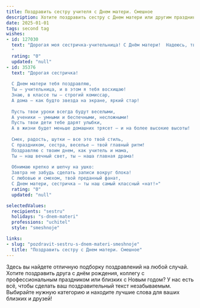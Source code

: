 ```yaml
---
title: Поздравить сестру учителя с Днем матери. Смешное
description: Хотите поздравить сестру с Днем матери или другим праздником? Наш ИИ создаст незабываемое поздравление, а вы обязательно выделитесь среди других.  
date: 2025-01-01
tags: second tag
wishes:
- id: 127030
  text: "Дорогая моя сестричка-учительница! С Днём матери!  Надеюсь, твои ученики сегодня вели себя тише мышей, а твой класс был чище, чем твоё рабочее место после проверки тетрадей (шутка, конечно!).  Пусть этот день будет полон любви, цветов и хотя бы одного тихого часа, посвящённого тебе, а не математике или русскому языку!  С праздником!
  "
  rating: "0"
  updated: "null"
- id: 35376
  text: "Дорогая сестричка!
  
  С Днем матери тебя поздравляю,
  Ты — учительница, и в этом я тебя восхищаю!
  Знаю, в классе ты — строгий комиссар,
  А дома — как будто звезда на экране, яркий стар!
  
  Пусть твои уроки всегда будут веселыми,
  А ученики — умными и беспечными, несложными!
  Пусть твои дети тебе дарят улыбки,
  А в жизни будет меньше домашних трясет — и на более высокие высоты!
  
  Смех, радость, шутки — все это твой стиль,
  С праздником, сестра, веселье — твой главный ритм!
  Поздравляю с твоим днем, как учитель и мама,
  Ты — наш вечный свет, ты — наша главная драма!
  
  Обнимаю крепко и шепчу на ушко:
  Завтра не забудь сделать записи вокруг блока!
  С любовью и смехом, твой преданный фанат,
  С Днем матери, сестричка — ты наш самый классный «нат!»"
  rating: "0"
  updated: "null"

selectedValues:
  recipients: "sestru"
  holidays: "s-dnem-materi"
  professions: "uchitel"
  style: "smeshnoje"

links:
- slug: "pozdravit-sestru-s-dnem-materi-smeshnoje"
  title: "Поздравить сестру с Днем матери. Смешное"
---
```


Здесь вы найдете отличную подборку поздравлений на любой случай.
Хотите поздравить друга с днём рождения, коллегу с профессиональным праздником или близких с Новым годом? У нас есть всё, чтобы сделать ваш поздравительный текст незабываемым. Выбирайте нужную категорию и находите лучшие слова для ваших близких и друзей!
